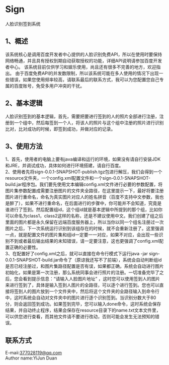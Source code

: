 # Sign
人脸识别签到系统

## 1、概述
该系统核心是调用百度开发者中心提供的人脸识别免费API，所以在使用时要保持网络畅通，并且具有授权到期自动获取授权的功能，详细API说明请参加百度开发者中心。
该系统目前仅供学习和娱乐使用，尚且还有很多不完善的地方，欢迎指出。
由于百度免费API的并发数限制，所以该系统可能在多人使用的情况下出现一些错误，如果您使用频率较高，请联系最后的联系方式，我可以为您配置您自己专属的百度账号，免受多用户冲突的干扰。

## 2、基本逻辑
人脸识别签到的基本逻辑，首先，需要把要进行签到的人的照片全部进行注册，注册到一个组中，然后每签到一个人，将该人的照片与这个组中注册的照片进行识别比对，比对成功的时候，即签到成功，并做对应的记录。

## 3、使用方法
1、首先，使用者的电脑上要有java编译和运行的环境，如果没有请自行安装JDK和JRE，并调试成功，具体如何进行环境搭建，请自行百度。</br>
2、使用者先将sign-0.0.1-SNAPSHOT-publish.tgz包进行解压，我们会得到一个resource文件夹，一个config.xml配置文件和一个sign-0.0.1-SNAPSHOT-build.jar程序包。我们要先使用文本编辑config.xml文件进行必要的参数配置，将图片集参数配置成需要注册图片的文件夹全路径，在这里提示一下，最好将要注册图片进行重命名，命名为真实图片对应人的姓名拼音（百度不支持中文参数，我也是醉了），如果不进行重命名，在后面进行的步骤中，你可能并不会知道，究竟是谁进行了签到。然后配置组id，这个组id就是基本逻辑中所提到的那个组，比如你可以命名为class1，class2这样的名称，还是不建议使用中文。我们创建了组之后里面的图片都是永久保留在远端百度服务器上，所以当你以同一个组名注册过一次图片之后，下一次系统运行识别到该组存在的时候，就不会重新注册了。这里强调一点，就是配置文件的图片集和组id一定要一一对应，如果不对应，会出现一些识别不到或者最后输出结果的未知错误，请一定要注意，这也更强调了config.xml配置正确的必要性。</br>
3、在配置好了config.xml之后，就可以直接在命令行模式下运行java -jar sign-0.0.1-SNAPSHOT-build.jar命令了（原谅我还写不了前端），系统会自动判断组id是否已经注册过，和图片集路径配置是否有误，如果都正确，系统会自动进行图片初始化，如果是第一次注册，那么系统同事会进行照片的注册。一切准备完毕了之后，您会看到提示信息：“请输入人脸图片地址” ，这时您可以使用签到人的图片来进行签到了，具体是输入签到人图片的全路径，可以逐个进行签到。您也可以直接将签到人的图片放到一个文件夹中，然后将这个文件夹的全路径输入到命令行中，这时系统会自动对文件夹中的图片进行逐个识别签到。当识别分数大于80分，则会返回签到成功。如果签到完毕，您可以输入done命令，这时系统会保存结果，并自动终止程序，结果会保存在resource目录下的name.txt文本文件里，可以供您进行查看，而其他文件请不要进行改动，否则可能会发生无法预知的错误。

## 联系方式
E-maii:377028119@qq.com </br>
Author name:YiJun Duan
